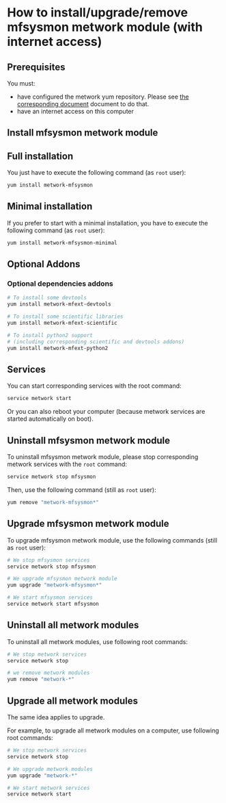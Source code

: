 # How to install/upgrade/remove mfsysmon metwork module (with internet access)

[//]: # (automatically generated from https://github.com/metwork-framework/resources/blob/master/cookiecutter/_%7B%7Bcookiecutter.repo%7D%7D/.metwork-framework/install_a_metwork_package.md)

## Prerequisites

You must:

- have configured the metwork yum repository. Please see [the corresponding document](configure_metwork_repo.md) document to do that.
- have an internet access on this computer

## Install mfsysmon metwork module

## Full installation

You just have to execute the following command (as `root` user):

```bash
yum install metwork-mfsysmon
```

## Minimal installation

If you prefer to start with a minimal installation, you have to execute the following command
(as `root` user):

```bash
yum install metwork-mfsysmon-minimal
```

## Optional Addons

### Optional dependencies addons

```bash
# To install some devtools
yum install metwork-mfext-devtools

# To install some scientific libraries
yum install metwork-mfext-scientific

# To install python2 support
# (including corresponding scientific and devtools addons)
yum install metwork-mfext-python2
```





## Services

You can start corresponding services with the root command:

```bash
service metwork start
```

Or you can also reboot your computer (because metwork services are started automatically on boot).



## Uninstall mfsysmon metwork module


To uninstall mfsysmon metwork module, please stop corresponding metwork services with the `root` command:

```bash
service metwork stop mfsysmon
```

Then, use the following command (still as `root` user):


```bash
yum remove "metwork-mfsysmon*"
```

## Upgrade mfsysmon metwork module

To upgrade mfsysmon metwork module, use the following commands (still as `root` user):


```bash
# We stop mfsysmon services
service metwork stop mfsysmon
```


```bash
# We upgrade mfsysmon metwork module
yum upgrade "metwork-mfsysmon*"
```


```bash
# We start mfsysmon services
service metwork start mfsysmon
```


## Uninstall all metwork modules

To uninstall all metwork modules, use following root commands:

```bash
# We stop metwork services
service metwork stop

# we remove metwork modules
yum remove "metwork-*"
```

## Upgrade all metwork modules

The same idea applies to upgrade.

For example, to upgrade all metwork modules on a computer, use following root commands:

```bash
# We stop metwork services
service metwork stop

# We upgrade metwork modules
yum upgrade "metwork-*"

# We start metwork services
service metwork start
```
